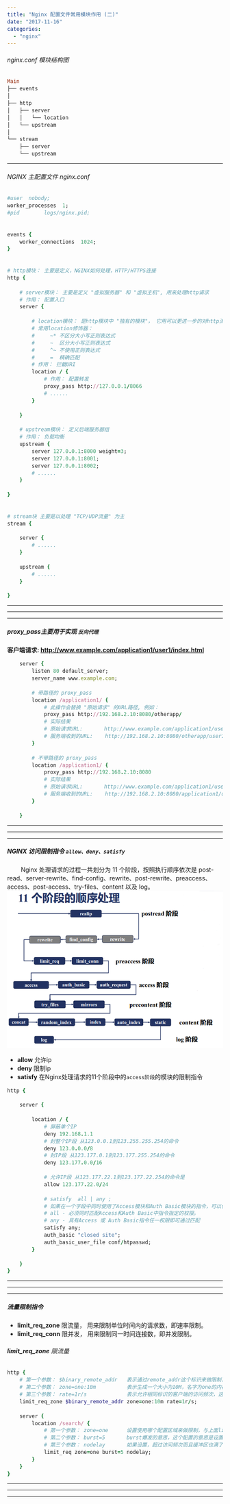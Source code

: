 ```yaml
---
title: "Nginx 配置文件常用模块作用 (二)"
date: "2017-11-16"
categories: 
  - "nginx"
---
```


###### nginx.conf 模块结构图

```ruby
Main
├── events
│
├── http
│   ├── server
│   │   └── location
│   └── upstream
│
└── stream
    ├── server
    └── upstream
```

* * *

###### NGINX 主配置文件 nginx.conf

```ruby
#user  nobody;
worker_processes  1;
#pid        logs/nginx.pid;


events {
    worker_connections  1024;
}


# http模块： 主要是定义，NGINX如何处理，HTTP/HTTPS连接
http {

    # server模块： 主要是定义 "虚拟服务器" 和 "虚拟主机", 用来处理http请求
    # 作用： 配置入口
    server {

        # location模块： 是http模块中 "独有的模块"， 它用可以更进一步的对http流量做 "URI的分类"
        # 常用location修饰器：
        #     ~* 不区分大小写正则表达式
        #     ~  区分大小写正则表达式
        #     ^~ 不使用正则表达式
        #     =  精确匹配
        # 作用： 拦截URI
        location / {
            # 作用： 配置转发
            proxy_pass http://127.0.0.1/8066
            # ......
        }

    }

    # upstream模块： 定义后端服务器组
    # 作用： 负载均衡
    upstream {
        server 127.0.0.1:8000 weight=3;
        server 127.0.0.1:8001;
        server 127.0.0.1:8002;
        # ......
    }

}


# stream块 主要是以处理 "TCP/UDP流量" 为主
stream {

    server {
        # ......
    }

    upstream {
        # ......
    }

}
```

* * *

* * *

* * *

##### proxy\_pass主要用于实现 **`反向代理`**

**客户端请求: http://www.example.com/application1/user1/index.html**

```ruby
    server {
        listen 80 default_server;
        server_name www.example.com;

        # 带路径的 proxy_pass
        location /application1/ {
            # 此操作会替换 "原始请求" 的URL路径, 例如：
            proxy_pass http://192.168.2.10:8080/otherapp/
            # 实际结果
            # 原始请求URL:       http://www.example.com/application1/user1/index.html
            # 服务端收到的URL:    http://192.168.2.10:8080/otherapp/user1/index.html
        }

        # 不带路径的 proxy_pass
        location /application1/ {
            proxy_pass http://192.168.2.10:8080
            # 实际结果
            # 原始请求URL:       http://www.example.com/application1/user1/index.html
            # 服务端收到的URL:    http://192.168.2.10:8080/application1/user1/index.html
        }

    }

```

* * *

* * *

* * *

##### NGINX 访问限制指令 `allow、deny、satisfy`

   Nginx 处理请求的过程一共划分为 11 个阶段，按照执行顺序依次是 post-read、server-rewrite、find-config、rewrite、post-rewrite、preaccess、access、post-access、try-files、content 以及 log。 ![](images/nginx-11.png)

- **allow** 允许ip
- **deny** 限制ip
- **satisfy** 在Nginx处理请求的11个阶段中的`access阶段`的模块的限制指令

```ruby
http {

    server {

        location / {
            # 屏蔽单个IP
            deny 192.168.1.1
            # 封整个IP段 从123.0.0.1到123.255.255.254的命令
            deny 123.0.0.0/8
            # 封IP段 从123.177.0.1到123.177.255.254的命令
            deny 123.177.0.0/16

            # 允许IP段 从123.177.22.1到123.177.22.254的命令是
            allow 123.177.22.0/24

            # satisfy  all | any ;
            # 如果在一个字段中同时使用了Access模块和Auth Basic模块的指令，可以使用这个指令确定一种验证方式：
            # all - 必须同时匹配Access和Auth Basic中指令指定的权限。
            # any - 具有Access 或 Auth Basic指令任一权限即可通过匹配
            satisfy any;
            auth_basic "closed site";
            auth_basic_user_file conf/htpasswd;
        }

    }
}

```

* * *

* * *

* * *

##### 流量限制指令

- **limit\_req\_zone** 限流量， 用来限制单位时间内的请求数，即速率限制。
- **limit\_req\_conn** 限并发， 用来限制同一时间连接数，即并发限制。

###### **limit\_req\_zone** 限流量

```ruby
http {
    # 第一个参数： $binary_remote_addr   表示通过remote_addr这个标识来做限制，"binary_"的目的是缩写内存占用量，是限制同一客户端ip地址。
    # 第二个参数： zone=one:10m          表示生成一个大小为10M，名字为one的内存区域，用来存储访问的频次信息。
    # 第三个参数： rate=1r/s             表示允许相同标识的客户端的访问频次，这里限制的是每秒1次，还可以有比如30r/m的。
    limit_req_zone $binary_remote_addr zone=one:10m rate=1r/s;

    server {
        location /search/ {
            # 第一个参数： zone=one      设置使用哪个配置区域来做限制，与上面limit_req_zone 里的name对应。
            # 第二个参数： burst=5       burst爆发的意思，这个配置的意思是设置一个大小为5的缓冲区当有大量请求（爆发）过来时，超过了访问频次限制的请求可以先放到这个缓冲区内。
            # 第三个参数： nodelay       如果设置，超过访问频次而且缓冲区也满了的时候就会直接返回503，如果没有设置，则所有请求会等待排队。
            limit_req zone=one burst=5 nodelay;
        }
    }
}
```

* * *

* * *

* * *
